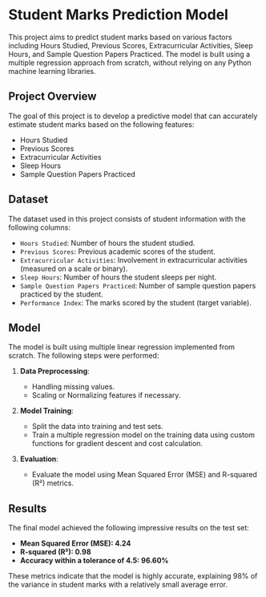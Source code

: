 # Student Marks Prediction Model

This project aims to predict student marks based on various factors including Hours Studied, Previous Scores, Extracurricular Activities, Sleep Hours, and Sample Question Papers Practiced. The model is built using a multiple regression approach from scratch, without relying on any Python machine learning libraries.

## Project Overview

The goal of this project is to develop a predictive model that can accurately estimate student marks based on the following features:

- Hours Studied
- Previous Scores
- Extracurricular Activities
- Sleep Hours
- Sample Question Papers Practiced

## Dataset

The dataset used in this project consists of student information with the following columns:

- `Hours Studied`: Number of hours the student studied.
- `Previous Scores`: Previous academic scores of the student.
- `Extracurricular Activities`: Involvement in extracurricular activities (measured on a scale or binary).
- `Sleep Hours`: Number of hours the student sleeps per night.
- `Sample Question Papers Practiced`: Number of sample question papers practiced by the student.
- `Performance Index`: The marks scored by the student (target variable).

## Model

The model is built using multiple linear regression implemented from scratch. The following steps were performed:

1. **Data Preprocessing**:

   - Handling missing values.
   - Scaling or Normalizing features if necessary.

2. **Model Training**:

   - Split the data into training and test sets.
   - Train a multiple regression model on the training data using custom functions for gradient descent and cost calculation.

3. **Evaluation**:
   - Evaluate the model using Mean Squared Error (MSE) and R-squared (R²) metrics.

## Results

The final model achieved the following impressive results on the test set:

- **Mean Squared Error (MSE): 4.24**
- **R-squared (R²): 0.98**
- **Accuracy within a tolerance of 4.5: 96.60%**

These metrics indicate that the model is highly accurate, explaining 98% of the variance in student marks with a relatively small average error.
